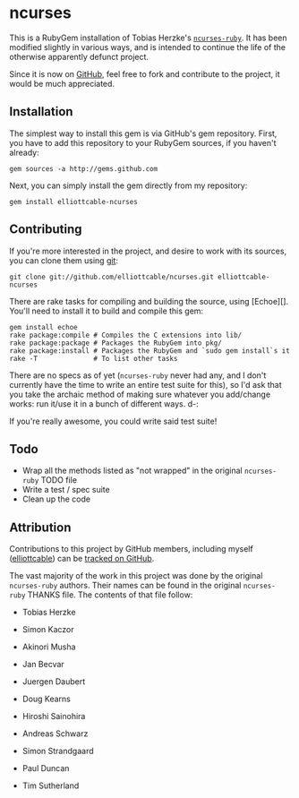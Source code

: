ncurses
=======
This is a RubyGem installation of Tobias Herzke's [`ncurses-ruby`][ncurses-ruby].
It has been modified slightly in various ways, and is intended to continue the
life of the otherwise apparently defunct project.

Since it is now on [GitHub][], feel free to fork and contribute to the project, it
would be much appreciated.

  [ncurses-ruby]: <http://ncurses-ruby.berlios.de/> (`ncurses-ruby` homepage)
  [GitHub]: <http://github.com/> (GitHub, code sharing site extraordinaire)

Installation
------------
The simplest way to install this gem is via GitHub's gem repository. First,
you have to add this repository to your RubyGem sources, if you haven't
already:
    
    gem sources -a http://gems.github.com
    
Next, you can simply install the gem directly from my repository:
    
    gem install elliottcable-ncurses
    
Contributing
------------
If you're more interested in the project, and desire to work with its sources,
you can clone them using [git][]:
    
    git clone git://github.com/elliottcable/ncurses.git elliottcable-ncurses
    
There are rake tasks for compiling and building the source, using [Echoe][].
You'll need to install it to build and compile this gem:
    
    gem install echoe
    rake package:compile # Compiles the C extensions into lib/
    rake package:package # Packages the RubyGem into pkg/
    rake package:install # Packages the RubyGem and `sudo gem install`s it
    rake -T              # To list other tasks
    
There are no specs as of yet (`ncurses-ruby` never had any, and I don't
currently have the time to write an entire test suite for this), so I'd ask
that you take the archaic method of making sure whatever you add/change works:
run it/use it in a bunch of different ways. d-:

If you're really awesome, you could write said test suite!

  [git]: <http://git-scm.com/> (git, the fast version control system)

Todo
----
- Wrap all the methods listed as "not wrapped" in the original `ncurses-ruby`
  TODO file
- Write a test / spec suite
- Clean up the code

Attribution
-----------
Contributions to this project by GitHub members, including myself
([elliottcable][]) can be [tracked on GitHub][impact].

The vast majority of the work in this project was done by the original
`ncurses-ruby` authors. Their names can be found in the original
`ncurses-ruby` THANKS file. The contents of that file follow:

- Tobias Herzke
- Simon Kaczor
- Akinori Musha
- Jan Becvar
- Juergen Daubert
- Doug Kearns
- Hiroshi Sainohira
- Andreas Schwarz
- Simon Strandgaard
- Paul Duncan
- Tim Sutherland

  [impact]: <http://github.com/elliottcable/ncurses/graphs/impact> (GitHub's "impact" graph for this project)
  [elliottcable]: <http://github.com/elliottcable/> (elliottcable on GitHub)
